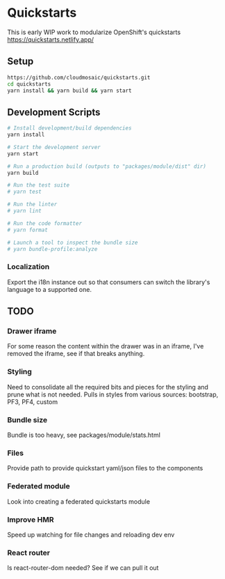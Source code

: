 # Quickstarts

This is early WIP work to modularize OpenShift's quickstarts
https://quickstarts.netlify.app/

## Setup

```bash
https://github.com/cloudmosaic/quickstarts.git
cd quickstarts
yarn install && yarn build && yarn start
```

## Development Scripts
```sh
# Install development/build dependencies
yarn install

# Start the development server
yarn start

# Run a production build (outputs to "packages/module/dist" dir)
yarn build

# Run the test suite
# yarn test

# Run the linter
# yarn lint

# Run the code formatter
# yarn format

# Launch a tool to inspect the bundle size
# yarn bundle-profile:analyze
```

### Localization
Export the i18n instance out so that consumers can switch the library's language to a supported one.

## TODO
### Drawer iframe
For some reason the content within the drawer was in an iframe, I've removed the iframe, see if that breaks anything.
### Styling
Need to consolidate all the required bits and pieces for the styling and prune what is not needed. Pulls in styles from various sources: bootstrap, PF3, PF4, custom
### Bundle size
Bundle is too heavy, see packages/module/stats.html
### Files
Provide path to provide quickstart yaml/json files to the components
### Federated module
Look into creating a federated quickstarts module
### Improve HMR
Speed up watching for file changes and reloading dev env
### React router
Is react-router-dom needed? See if we can pull it out